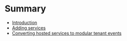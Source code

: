 # Summary

- [Introduction](./introduction.md)
- [Adding services](./adding-services.md)
- [Converting hosted services to modular tenant events](./converting-hosted-services-to-modular-tenant-events.md)
